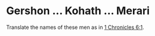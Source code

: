 # Gershon ... Kohath ... Merari

Translate the names of these men as in [1 Chronicles 6:1](../06/01.md).

